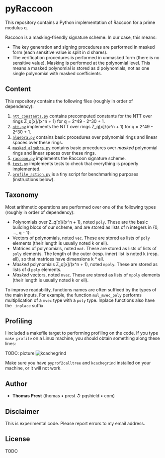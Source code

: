 # pyRaccoon

This repository contains a Python implementation of Raccoon for a prime modulus q.

Raccoon is a masking-friendly signature scheme. In our case, this means:
* The key generation and signing procedures are performed in masked form (each sensitive value is split in d shares).
* The verification procedures is performed in unmasked form (there is no sensitive value).
Masking is performed at the polynomial level. This means a masked polynomial is stored as d polynomials, not as one single polynomial with masked coefficients.

## Content

This repository contains the following files (roughly in order of dependency):

1. [`ntt_constants.py`](ntt_constants.py) contains precomputed constants for the NTT over rings Z_q[x]/(x^n + 1) for q = 2^49 - 2^30 + 1.
1. [`ntt.py`](ntt.py) implements the NTT over rings Z_q[x]/(x^n + 1) for q = 2^49 - 2^30 + 1.
1. [`algebra.py`](algebra.py) contains basic procedures over polynomial rings and linear spaces over these rings.
1. [`masked_algebra.py`](masked_algebra.py) contains basic procedures over *masked* polynomial rings and linear spaces over these rings.
1. [`raccoon.py`](raccoon.py) implements the Raccoon signature scheme.
1. [`test.py`](test.py) implements tests to check that everything is properly implemented.
1. [`profile_action.py`](profile_action.py) is a tiny script for benchmarking purposes (instructions below).

## Taxonomy

Most arithmetic operations are performed over one of the following types (roughly in order of dependency):

* Polynomials over Z_q[x]/(x^n + 1), noted `poly`. These are the basic building blocs of our scheme, and are stored as lists of n integers in {0, ..., q - 1}.
* Vectors of polynomials, noted `vec`. These are stored as lists of `poly` elements (their length is usually noted k or ell).
* Matrices of polynomials, noted `mat`. These are stored as lists of lists of `poly` elements. The length of the outer (resp. inner) list is noted k (resp. ell), so that matrices have dimensions k * ell.
* *Masked* polynomials Z_q[x]/(x^n + 1), noted `mpoly`. These are stored as lists of d `poly` elements.
* *Masked* vectors, noted `mvec`. These are stored as lists of `mpoly` elements (their length is usually noted k or ell).

To improve readability, functions names are often suffixed by the types of the main inputs. For example, the function `mul_mvec_poly` performs multiplication of a `mvec` type with a `poly` type. Inplace functions also have the `_inplace` suffix.

## Profiling

I included a makefile target to performing profiling on the code. If you type `make profile` on a Linux machine, you should obtain something along these lines:

TODO: picture
![kcachegrind](images/kcachegrind.png)

Make sure you have `pyprof2calltree` and `kcachegrind` installed on your machine, or it will not work.


## Author

* **Thomas Prest** (thomas • prest ↺ pqshield • com)


## Disclaimer

This is experimental code. Please report errors to my email address.


## License

TODO
